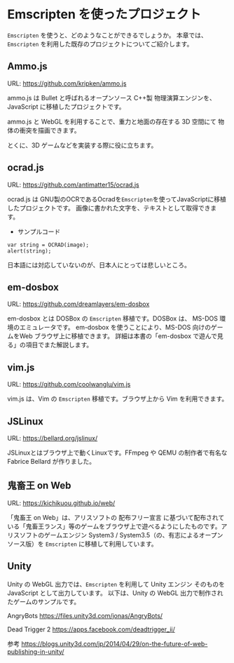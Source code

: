 # Emscripten を使ったプロジェクト

`Emscripten` を使うと、どのようなことができるでしょうか。
本章では、`Emscripten` を利用した既存のプロジェクトについてご紹介します。

## Ammo.js
URL:
https://github.com/kripken/ammo.js

ammo.js は Bullet と呼ばれるオープンソース C++製 物理演算エンジンを、
JavaScript に移植したプロジェクトです。

ammo.js と WebGL を利用することで、重力と地面の存在する 3D 空間にて
物体の衝突を描画できます。

とくに、3D ゲームなどを実装する際に役に立ちます。

## ocrad.js
URL:
https://github.com/antimatter15/ocrad.js

ocrad.js は GNU製のOCRであるOcradを`Emscripten`を使ってJavaScriptに移植したプロジェクトです。
画像に書かれた文字を、テキストとして取得できます。

* サンプルコード
```
var string = OCRAD(image);
alert(string);
```

日本語には対応していないのが、日本人にとっては悲しいところ。

## em-dosbox
URL:
https://github.com/dreamlayers/em-dosbox

em-dosbox とは DOSBox の `Emscripten` 移植です。DOSBox は、 MS-DOS 環境のエミュレータです。
em-dosbox を使うことにより、MS-DOS 向けのゲームをWeb ブラウザ上に移植できます。
詳細は本書の「em-dosbox で遊んで見る」の項目でまた解説します。

## vim.js
URL:
https://github.com/coolwanglu/vim.js

vim.js は、Vim の `Emscripten` 移植です。ブラウザ上から Vim を利用できます。


## JSLinux
URL:
https://bellard.org/jslinux/

JSLinuxとはブラウザ上で動くLinuxです。FFmpeg や QEMU の制作者で有名な
Fabrice Bellard が作りました。

## 鬼畜王 on Web
URL:
https://kichikuou.github.io/web/

「鬼畜王 on Web」は、アリスソフトの 配布フリー宣言 に基づいて配布されている「鬼畜王ランス」等のゲームをブラウザ上で遊べるようにしたものです。アリスソフトのゲームエンジン System3 / System3.5（の、有志によるオープンソース版）を `Emscripten` に移植して利用しています。

## Unity

Unity の WebGL 出力では、`Emscripten` を利用して Unity エンジン
そのものを JavaScript として出力しています。
以下は、Unity の WebGL 出力で制作されたゲームのサンプルです。

AngryBots
https://files.unity3d.com/jonas/AngryBots/

Dead Trigger 2
https://apps.facebook.com/deadtrigger_ii/

参考
https://blogs.unity3d.com/jp/2014/04/29/on-the-future-of-web-publishing-in-unity/

